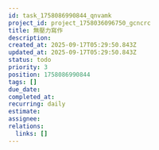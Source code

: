 ```yaml
---
id: task_1758086990844_qnvamk
project_id: project_1758036096750_gcncrc
title: 無壓力寫作
description: 
created_at: 2025-09-17T05:29:50.843Z
updated_at: 2025-09-17T05:29:50.843Z
status: todo
priority: 3
position: 1758086990844
tags: []
due_date: 
completed_at: 
recurring: daily
estimate: 
assignee: 
relations:
  links: []
---
```



